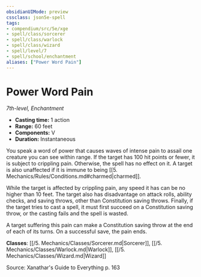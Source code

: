 ```yaml
---
obsidianUIMode: preview
cssclass: json5e-spell
tags:
- compendium/src/5e/xge
- spell/class/sorcerer
- spell/class/warlock
- spell/class/wizard
- spell/level/7
- spell/school/enchantment
aliases: ["Power Word Pain"]
---
```

# Power Word Pain
*7th-level, Enchantment*  

- **Casting time:** 1 action
- **Range:** 60 feet
- **Components:** V
- **Duration:** Instantaneous

You speak a word of power that causes waves of intense pain to assail one creature you can see within range. If the target has 100 hit points or fewer, it is subject to crippling pain. Otherwise, the spell has no effect on it. A target is also unaffected if it is immune to being [[5. Mechanics/Rules/Conditions.md#charmed|charmed]].

While the target is affected by crippling pain, any speed it has can be no higher than 10 feet. The target also has disadvantage on attack rolls, ability checks, and saving throws, other than Constitution saving throws. Finally, if the target tries to cast a spell, it must first succeed on a Constitution saving throw, or the casting fails and the spell is wasted.

A target suffering this pain can make a Constitution saving throw at the end of each of its turns. On a successful save, the pain ends.

**Classes**: [[/5. Mechanics/Classes/Sorcerer.md|Sorcerer]], [[/5. Mechanics/Classes/Warlock.md|Warlock]], [[/5. Mechanics/Classes/Wizard.md|Wizard]]

Source: Xanathar's Guide to Everything p. 163
